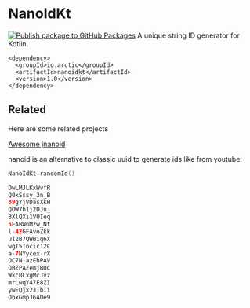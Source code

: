 # NanoIdKt 

[![Publish package to GitHub Packages](https://github.com/0OZ/NanoIdKt/actions/workflows/release.yml/badge.svg)](https://github.com/0OZ/NanoIdKt/actions/workflows/release.yml)
A unique string ID generator for Kotlin.

```maven
<dependency>
  <groupId>io.arctic</groupId>
  <artifactId>nanoidkt</artifactId>
  <version>1.0</version>
</dependency>
```

## Related

Here are some related projects

[Awesome jnanoid](https://github.com/aventrix/jnanoid)


nanoid is an alternative to classic uuid to generate ids like from youtube:

```kotlin
NanoIdKt.randomId()

DwLMJLKxWvfR
Q0kSssy_3n_B
89gYjVDasXkH
QOW7h1j2DJn_
BXlQXi1VOIeq
5EABWnMzw_Nt
l-42GFAvoZkk
uI2B7QWBiq6X
wgT5Iocic12C
a-7NYycex-rX
OC7N-azEhPAV
OBZPAZemjBUC
WkcBCxgMcJvz
mrLwqY47E8ZI
ywEQjx2JTbIi
ObxGmpJ6AOe9
```
